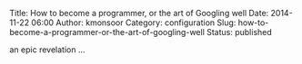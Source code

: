 Title: How to become a programmer, or the art of Googling well
Date: 2014-11-22 06:00
Author: kmonsoor
Category: configuration
Slug: how-to-become-a-programmer-or-the-art-of-googling-well
Status: published

an epic revelation ...
